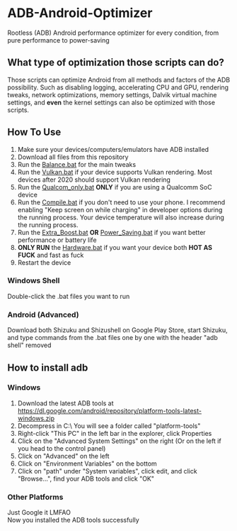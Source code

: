 # ADB-Android-Optimizer
Rootless (ADB) Android performance optimizer for every condition, from pure performance to power-saving

## What type of optimization those scripts can do?
Those scripts can optimize Android from all methods and factors of the ADB possibility. Such as disabling logging, accelerating CPU and GPU, rendering tweaks, network optimizations, memory settings, Dalvik virtual machine settings, and **even** the kernel settings can also be optimized with those scripts. 

## How To Use
1. Make sure your devices/computers/emulators have ADB installed
2. Download all files from this repository
3. Run the [Balance.bat](https://github.com/SchneeSchmitt/ADB-Android-Optimizer/blob/main/Balanced.bat) for the main tweaks
4. Run the [Vulkan.bat](https://github.com/SchneeSchmitt/ADB-Android-Optimizer/blob/main/Vulkan.bat) if your device supports Vulkan rendering. Most devices after 2020 should support Vulkan rendering
5. Run the [Qualcom_only.bat](https://github.com/SchneeSchmitt/ADB-Android-Optimizer/blob/main/Qualcom_only.bat) **ONLY** if you are using a Qualcomm SoC device
6. Run the [Compile.bat](https://github.com/SchneeSchmitt/ADB-Android-Optimizer/blob/main/Compile.bat) if you don't need to use your phone. I recommend enabling "Keep screen on while charging" in developer options during the running process. Your device temperature will also increase during the running process.
7. Run the [Extra_Boost.bat](https://github.com/SchneeSchmitt/ADB-Android-Optimizer/blob/main/Extra_Boost.bat) **OR** [Power_Saving.bat](https://github.com/SchneeSchmitt/ADB-Android-Optimizer/blob/main/Power_Saving.bat) if you want better performance or battery life
8. **ONLY RUN** the [Hardware.bat](https://github.com/SchneeSchmitt/ADB-Android-Optimizer/blob/main/Hardware.bat) if you want your device both **HOT AS FUCK** and fast as fuck
9. Restart the device

### Windows Shell
Double-click the .bat files you want to run
### Android (Advanced)
Download both Shizuku and Shizushell on Google Play Store, start Shizuku, and type commands from the .bat files one by one with the header "adb shell" removed 

## How to install adb
### Windows
1. Download the latest ADB tools at https://dl.google.com/android/repository/platform-tools-latest-windows.zip
2. Decompress in C:\ You will see a folder called "platform-tools"
3. Right-click "This PC" in the left bar in the explorer, click Properties
4. Click on the "Advanced System Settings" on the right (Or on the left if you head to the control panel)
5. Click on "Advanced" on the left
6. Click on "Environment Variables" on the bottom
7. Click on "path" under "System variables", click edit, and click "Browse...", find your ADB tools and click "OK"

### Other Platforms
Just Google it LMFAO\
Now you installed the ADB tools successfully
